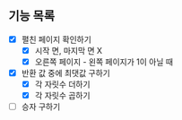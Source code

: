 ## 기능 목록
- [X] 펼친 페이지 확인하기
  - [X] 시작 면, 마지막 면 X
  - [X] 오른쪽 페이지 - 왼쪽 페이지가 1이 아닐 때
- [X] 반환 값 중에 최댓값 구하기
  - [X] 각 자릿수 더하기
  - [X] 각 자릿수 곱하기
- [ ] 승자 구하기
